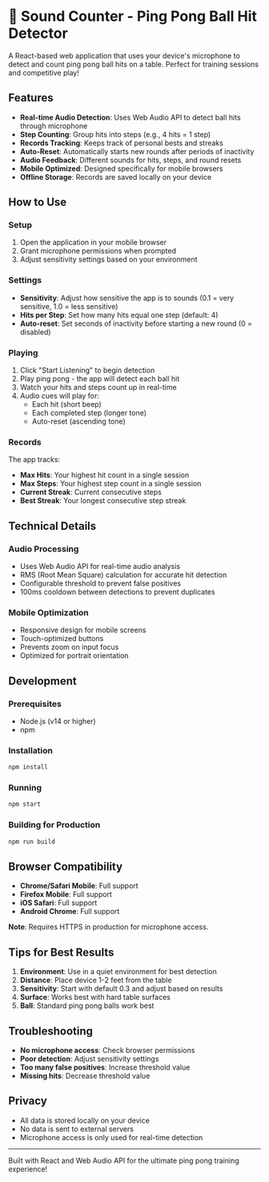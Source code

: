 # 🏓 Sound Counter - Ping Pong Ball Hit Detector

A React-based web application that uses your device's microphone to detect and count ping pong ball hits on a table. Perfect for training sessions and competitive play!

## Features

- **Real-time Audio Detection**: Uses Web Audio API to detect ball hits through microphone
- **Step Counting**: Group hits into steps (e.g., 4 hits = 1 step)
- **Records Tracking**: Keeps track of personal bests and streaks
- **Auto-Reset**: Automatically starts new rounds after periods of inactivity
- **Audio Feedback**: Different sounds for hits, steps, and round resets
- **Mobile Optimized**: Designed specifically for mobile browsers
- **Offline Storage**: Records are saved locally on your device

## How to Use

### Setup
1. Open the application in your mobile browser
2. Grant microphone permissions when prompted
3. Adjust sensitivity settings based on your environment

### Settings
- **Sensitivity**: Adjust how sensitive the app is to sounds (0.1 = very sensitive, 1.0 = less sensitive)
- **Hits per Step**: Set how many hits equal one step (default: 4)
- **Auto-reset**: Set seconds of inactivity before starting a new round (0 = disabled)

### Playing
1. Click "Start Listening" to begin detection
2. Play ping pong - the app will detect each ball hit
3. Watch your hits and steps count up in real-time
4. Audio cues will play for:
   - Each hit (short beep)
   - Each completed step (longer tone)
   - Auto-reset (ascending tone)

### Records
The app tracks:
- **Max Hits**: Your highest hit count in a single session
- **Max Steps**: Your highest step count in a single session
- **Current Streak**: Current consecutive steps
- **Best Streak**: Your longest consecutive step streak

## Technical Details

### Audio Processing
- Uses Web Audio API for real-time audio analysis
- RMS (Root Mean Square) calculation for accurate hit detection
- Configurable threshold to prevent false positives
- 100ms cooldown between detections to prevent duplicates

### Mobile Optimization
- Responsive design for mobile screens
- Touch-optimized buttons
- Prevents zoom on input focus
- Optimized for portrait orientation

## Development

### Prerequisites
- Node.js (v14 or higher)
- npm

### Installation
```bash
npm install
```

### Running
```bash
npm start
```

### Building for Production
```bash
npm run build
```

## Browser Compatibility

- **Chrome/Safari Mobile**: Full support
- **Firefox Mobile**: Full support
- **iOS Safari**: Full support
- **Android Chrome**: Full support

**Note**: Requires HTTPS in production for microphone access.

## Tips for Best Results

1. **Environment**: Use in a quiet environment for best detection
2. **Distance**: Place device 1-2 feet from the table
3. **Sensitivity**: Start with default 0.3 and adjust based on results
4. **Surface**: Works best with hard table surfaces
5. **Ball**: Standard ping pong balls work best

## Troubleshooting

- **No microphone access**: Check browser permissions
- **Poor detection**: Adjust sensitivity settings
- **Too many false positives**: Increase threshold value
- **Missing hits**: Decrease threshold value

## Privacy

- All data is stored locally on your device
- No data is sent to external servers
- Microphone access is only used for real-time detection

---

Built with React and Web Audio API for the ultimate ping pong training experience!